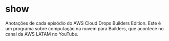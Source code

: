 # show
Anotações de cada episódio do AWS Cloud Drops Builders Edition. Este é um programa sobre computação na nuvem para Builders, que acontece no canal da AWS LATAM no YouTube.

